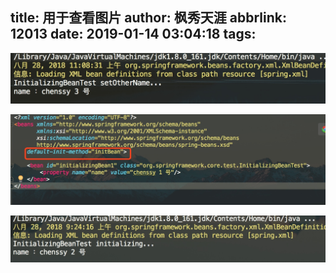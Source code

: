 title: 用于查看图片
author: 枫秀天涯
abbrlink: 12013
date: 2019-01-14 03:04:18
tags:
---
![upload successful](/images/pasted-20.png)


![upload successful](/images/pasted-21.png)

![upload successful](/images/pasted-22.png)